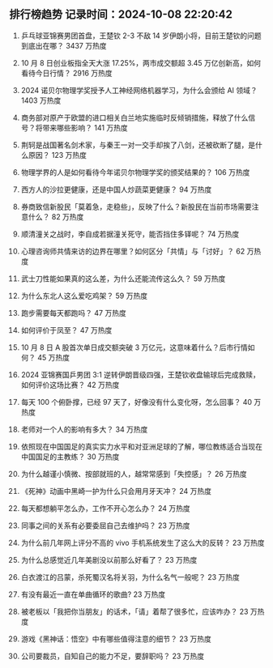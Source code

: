 
## 排行榜趋势 记录时间：2024-10-08 22:20:42
  
  1. 乒乓球亚锦赛男团首盘，王楚钦 2-3 不敌 14 岁伊朗小将，目前王楚钦的问题到底出在哪？ 3437 万热度
    
  2. 10 月 8 日创业板指全天大涨 17.25%，两市成交额超 3.45 万亿创新高，如何看待今日行情？ 2916 万热度
    
  3. 2024 诺贝尔物理学奖授予人工神经网络机器学习，为什么会颁给 AI 领域？ 1403 万热度
    
  4. 商务部对原产于欧盟的进口相关白兰地实施临时反倾销措施，释放了什么信号？将带来哪些影响？ 141 万热度
    
  5. 荆轲是战国著名剑术家，与秦王一对一交手却挨了八剑，还被砍断了腿，是什么原因？ 123 万热度
    
  6. 物理学界的人是如何看待今年诺贝尔物理学奖的颁奖结果的？ 106 万热度
    
  7. 西方人的沙拉更健康，还是中国人炒蔬菜更健康？ 94 万热度
    
  8. 券商致信新股民「莫着急，走稳些」，反映了什么？新股民在当前市场需要注意什么？ 82 万热度
    
  9. 顺清潼关之战时，李自成若据潼关死守，能否挡住多铎呢？ 74 万热度
    
  10. 心理咨询师共情来访的边界在哪里？如何区分「共情」与「讨好」？ 62 万热度
    
  11. 武士刀性能如果真的这么差，为什么还能流传这么久？ 59 万热度
    
  12. 为什么东北人这么爱吃鸡架？ 59 万热度
    
  13. 跑步需要每天都跑吗？ 47 万热度
    
  14. 如何评价于凤至？ 47 万热度
    
  15. 10 月 8 日 A 股首次单日成交额突破 3 万亿元，这意味着什么？后市行情如何？ 45 万热度
    
  16. 2024 亚锦赛国乒男团 3:1 逆转伊朗晋级四强，王楚钦收盘输球后完成救赎，如何评价这场比赛？ 42 万热度
    
  17. 每天 100 个俯卧撑，已经 97 天了，好像没有什么变化呀，怎么回事？ 40 万热度
    
  18. 老师对一个人的影响有多大？ 34 万热度
    
  19. 依照现在中国国足的真实实力水平和对亚洲足球的了解，哪位教练适合当现在中国国足的主教练？ 30 万热度
    
  20. 为什么越谨小慎微、按部就班的人，越常常感到「失控感」？ 26 万热度
    
  21. 《死神》动画中黑崎一护为什么只会用月牙天冲？ 24 万热度
    
  22. 每天都想躺平怎么办，工作不开心怎么办？ 24 万热度
    
  23. 同事之间的关系有必要委屈自己去维护吗？ 23 万热度
    
  24. 为什么前几年网上评分不高的 vivo 手机系统发生了这么大的反转？ 23 万热度
    
  25. 为什么总感觉近几年美剧没以前那么好看了？ 23 万热度
    
  26. 白衣渡江的吕蒙，杀死蜀汉名将关羽，为什么名气一般呢？ 23 万热度
    
  27. 有没有最近一直在单曲循环的歌曲? 23 万热度
    
  28. 被老板以「我把你当朋友」的话术，「请」着帮了很多忙，应该咋办？ 23 万热度
    
  29. 游戏《黑神话：悟空》中有哪些值得注意的细节？ 23 万热度
    
  30. 公司要裁员，自知自己的能力不足，要辞职吗？ 23 万热度
    